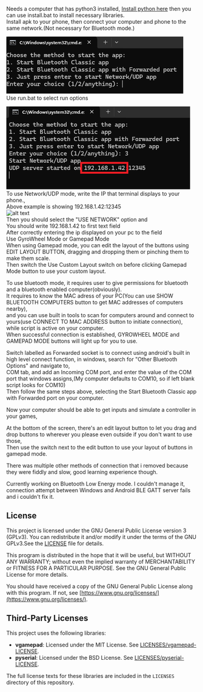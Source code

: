Needs a computer that has python3 installed, [Install python here](https://www.python.org/downloads/) then you can use install.bat to install necessary libraries.  
Install apk to your phone, then connect your computer and phone to the same network.(Not necessary for Bluetooth mode.)    

![alt text](readme-photos/run-bat.png "run-bat")  
Use run.bat to select run options    

![alt text](/readme-photos/run-udp-mode.png "udp-mode")  
To use Network/UDP mode, write the IP that terminal displays to your phone.,   
Above example is showing 192.168.1.42:12345   
![alt text](/udp-mode-enter-ip.jpg "udp-mode-enter-ip-on-phone")  
Then you should select the "USE NETWORK" option and   
You should write 192.168.1.42 to first text field   
After correctly entering the ip displayed on your pc to the field   
Use GyroWheel Mode or Gamepad Mode  
When using Gamepad mode, you can edit the layout of the buttons using EDIT LAYOUT BUTTON, dragging and dropping them or pinching them to make them scale.  
Then switch the Use Custom Layout switch on before clicking Gamepad Mode button to use your custom layout.   


To use bluetooth mode, it requires user to give permissions for bluetooth and a bluetooth enabled computer(obviously).    
It requires to know the MAC adress of your PC(You can use SHOW BLUETOOTH COMPUTERS button to get MAC addresses of computers nearby),  
and you can use built in tools to scan for computers around and connect to yours(use CONNECT TO MAC ADDRESS button to initiate connection), while script is active on your computer.    
When successful connection is established, GYROWHEEL MODE and GAMEPAD MODE buttons will light up for you to use.   

Switch labelled as Forwarded socket is to connect using android's built in high level connect function, in windows, search for "Other Bluetooth Options" and navigate to,     
COM tab, and add an Incoming COM port, and enter the value of the COM port that windows assigns,(My computer defaults to COM10, so if left blank script looks for COM10)  
Then follow the same steps above, selecting the Start Bluetooth Classic app with Forwarded port on your computer.   

Now your computer should be able to get inputs and simulate a controller in your games,  


At the bottom of the screen, there's an edit layout button to let you drag and drop buttons to wherever you please even outside if you don't want to use those,   
Then use the switch next to the edit button to use your layout of buttons in gamepad mode.   

There was multiple other methods of connection that i removed because they were fiddly and slow, good learning experience though.  

Currently working on Bluetooth Low Energy mode. I couldn't manage it, connection attempt between Windows and Android BLE GATT server fails and i couldn't fix it.   

## License  

This project is licensed under the GNU General Public License version 3 (GPLv3). You can redistribute it and/or modify it under the terms of the GNU GPLv3.See the [LICENSE](LICENSE) file for details.  

This program is distributed in the hope that it will be useful, but WITHOUT ANY WARRANTY; without even the implied warranty of MERCHANTABILITY or FITNESS FOR A PARTICULAR PURPOSE. See the GNU General Public License for more details.  

You should have received a copy of the GNU General Public License along with this program. If not, see [https://www.gnu.org/licenses/](https://www.gnu.org/licenses/).  

## Third-Party Licenses  

This project uses the following libraries:  

- **vgamepad**: Licensed under the MIT License. See [LICENSES/vgamepad-LICENSE](LICENSES/vgamepad-LICENSE).  
- **pyserial**: Licensed under the BSD License. See [LICENSES/pyserial-LICENSE](LICENSES/pyserial-LICENSE).  

The full license texts for these libraries are included in the `LICENSES` directory of this repository.  
